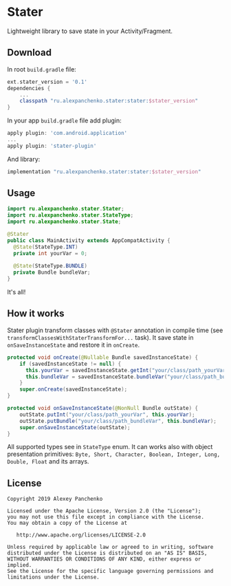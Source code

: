 Stater
=======
Lightweight library to save state in your Activity/Fragment.

Download
--------
In root `build.gradle` file:
```groovy
ext.stater_version = '0.1'
dependencies {
    ...
    classpath "ru.alexpanchenko.stater:stater:$stater_version"
}
```
In your app `build.gradle` file add plugin:
```groovy
apply plugin: 'com.android.application'
...
apply plugin: 'stater-plugin'
```
And library:
```groovy
implementation "ru.alexpanchenko.stater:stater:$stater_version"
```

Usage
--------
```java
import ru.alexpanchenko.stater.Stater;
import ru.alexpanchenko.stater.StateType;
import ru.alexpanchenko.stater.State;

@Stater
public class MainActivity extends AppCompatActivity {
  @State(StateType.INT)
  private int yourVar = 0;
  
  @State(StateType.BUNDLE)
  private Bundle bundleVar;
}
```
It's all!

How it works
--------
Stater plugin transform classes with `@Stater` annotation in compile time (see `transformClassesWithStaterTransformFor...` task).
It save state in `onSaveInstanceState` and restore it in `onCreate`.
```java
protected void onCreate(@Nullable Bundle savedInstanceState) {
    if (savedInstanceState != null) {
      this.yourVar = savedInstanceState.getInt("your/class/path_yourVar");
      this.bundleVar = savedInstanceState.bundleVar("your/class/path_bundleVar");
    }
    super.onCreate(savedInstanceState);
}

protected void onSaveInstanceState(@NonNull Bundle outState) {
    outState.putInt("your/class/path_yourVar", this.yourVar);
    outState.putBundle("your/class/path_bundleVar", this.bundleVar);
    super.onSaveInstanceState(outState);
}
```
All supported types see in `StateType` enum. It can works also with object presentation primitives:
`Byte, Short, Character, Boolean, Integer, Long, Double, Float` and its arrays.


License
-------

    Copyright 2019 Alexey Panchenko

    Licensed under the Apache License, Version 2.0 (the "License");
    you may not use this file except in compliance with the License.
    You may obtain a copy of the License at

       http://www.apache.org/licenses/LICENSE-2.0

    Unless required by applicable law or agreed to in writing, software
    distributed under the License is distributed on an "AS IS" BASIS,
    WITHOUT WARRANTIES OR CONDITIONS OF ANY KIND, either express or implied.
    See the License for the specific language governing permissions and
    limitations under the License.